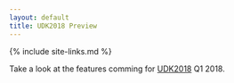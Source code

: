 ```yaml
---
layout: default
title: UDK2018 Preview
---
```

{% include site-links.md %}

Take a look at the features comming for <a href="{{wiki}}/UDK2018" title="UDK2018"> UDK2018</a> Q1 2018.
